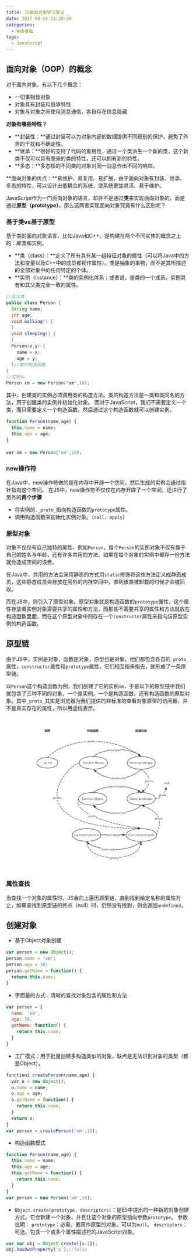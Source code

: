```yaml
---
title: JS面向对象学习笔记
date: 2017-08-16 21:20:29
categories: 
  - Web基础
tags: 
  - JavaScript
---
```

## 面向对象（OOP）的概念

对于面向对象，有以下几个概念：
* 一切事物皆对象
* 对象具有封装和继承特性
* 对象与对象之间使用消息通信，各自存在信息隐藏

**对象有哪些特性？**
* **封装性：**通过封装可以为对象内部的数据提供不同级别的保护，避免了外界的干扰和不确定性。
* **继承：**很好的支持了代码的重用性，通过一个类派生一个新的类，这个新类不仅可以具有原来的类的特性，还可以拥有新的特性。
* **多态：**多态指的不同类的对象对同一消息作出不同的响应。

**面向对象的优点：**易维护、易复用、易扩展，由于面向对象有封装、继承、多态的特性，可以设计出低耦合的系统，使系统更加灵活、易于维护。

JavaScript作为一门面向对象的语言，却并不是通过**类**来实现面向对象的，而是通过**原型（prototype）**。那么这两者实现面向对象究竟有什么区别呢？

### 基于类vs基于原型

基于类的面向对象语言，比如Java和C++，是构建在两个不同实体的概念之上的：即类和实例。
* **类（class）：**定义了所有具有某一组特征对象的属性（可以将Java中的方法和变量以及C++中的成员都视作属性）。类是抽象的事物，而不是其所描述的全部对象中的任何特定的个体。
* **实例（instance）：**类的实例化体系；或者说，是类的一个成员。实例具有和其父类完全一致的属性。


```java
//定义类
public class Person {
  String name;
  int age;
  void walking() {
  }
  void sleeping() {
  }
  Person(x,y) {
    name = x;
    age = y;
  }//类的构造函数
}
//实例化
Person xm = new Person('xm',18);
```

其中，创建类的实例必须调用类的构造方法。类的构造方法是一类和类同名的方法，用于创建类的实例并初始化对象。
而对于JavaScript，我们不需要定义一个类，而只需要定义一个构造函数，然后通过这个构造函数就可以创建实例。
```javascript
function Person(name,age) {
  this.name = name;
  this.age = age;
}

var xm = new Person('xm',18);
```
### new操作符

在Java中，new操作符做的是在内存中开辟一个空间，然后生成的实例会通过指针指向这个空间。
在JS中，new操作符不仅仅在内存开辟了一个空间，还进行了另外的**两个步骤**
* 将实例的`._proto_`指向构造函数的`prototype`属性。
* 调用构造函数来初始化实例对象。（`call`、`apply`）

### 原型对象

对象不仅仅有自己独特的属性，例如`Person`，每个`Person`的实例对象不仅有属于自己的姓名与年龄，还有许多共用的方法。如果在每个对象的实例中都存一份方法就会造成空间的浪费。

在Java中，共用的方法会采用静态的方式用`static`修饰将这些方法定义成静态成员，这些静态成员会存放在另外的内存空间中，直到该类被卸载的时候才会被回收。

而在JS中，则引入了原型对象。原型对象就是构造函数的`prototype`属性，这个属性存放着实例对象需要共享的属性和方法，而那些不需要共享的属性和方法就放在构造函数里面。而在这个原型对象中则存在一个`constructor`属性来指向该原型实例的构造函数。

## 原型链

由于JS中，实例是对象，函数是对象，原型也是对象，他们都包含各自的`_proto_`属性，`constructor`属性和`prototype`属性，它们相互指来指去，就形成了一条原型链。

以`Person`这个构造函数为例，我们创建了它的实例`xm`，于是以下的原型链中我们就包含了三种不同的对象，一个是实例，一个是构造函数，还有构造函数的原型对象。其中`_proto_`其实是浏览器为我们提供的非标准的查看对象原型的访问器，并不是真实存在的属性，所以用虚线表示。

![](https://github.com/Yx1aoq1/Yx1aoq1.github.io/raw/master/images/prototype.png)

### 属性查找

当查找一个对象的属性时，JS会向上遍历原型链，直到找到给定名称的属性为止，如果查找到原型链的终点（null）时，仍然没有找到，则会返回`undefined`。

## 创建对象

* 基于Object对象创建

```javascript
var person = new Object();
person.name = 'xm';
person.age = 18;
person.getName = function() {
  return this.name;
}
```
* 字面量的方式：清晰的查找对象包含的属性和方法

```javascript
var person = {
  name: 'xm',
  age: 18,
  getName: function() {
    return this.name;
  }
}
```
* 工厂模式：用于批量创建多构造类似的对象，缺点是无法识别对象的类型（都是Object）。

```javascript
functioni createPerson(name,age) {
  var o = new Object();
  o.name = name;
  o.age = age;
  o.getName = function() {
    return this.name;
  }
  return o;
}
var person = createPerson('xm',18);
```
* 构造函数模式

```javascript
function Person(name,age) {
  this.name = name;
  this.age = age;
  this.getName = function() {
    return this.name;
  }
}
var person = new Person('xm',18);
```
* `Object.create(prototype, descriptors)`：是E5中提出的一种新的对象创建方式。它会新建一个对象，并且让这个对象的原型指向参数`prototype`。
参数说明：
`prototype`：必需。要用作原型的对象，可以为`null`。
`descriptors`：可选。包含一个或多个属性描述符的JavaScript对象。

```javascript
var var obj = Object.create({x:1});
obj.hasOwnProperty('x');//false
```